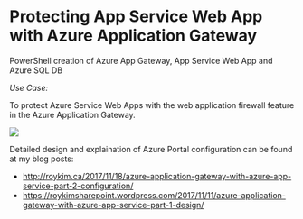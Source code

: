 # Protecting App Service Web App with Azure Application Gateway
PowerShell creation of Azure App Gateway, App Service Web App and Azure SQL DB

_Use Case:_

To protect Azure Service Web Apps with the web application firewall feature in the Azure Application Gateway.

![](https://roykimsharepoint.files.wordpress.com/2017/11/azureappgatewaydesign.png)

Detailed design and explaination of Azure Portal configuration can be found at my blog posts:

* http://roykim.ca/2017/11/18/azure-application-gateway-with-azure-app-service-part-2-configuration/
* https://roykimsharepoint.wordpress.com/2017/11/11/azure-application-gateway-with-azure-app-service-part-1-design/

